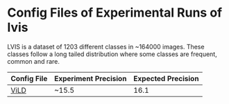 # Config Files of Experimental Runs of lvis

LVIS is a dataset of 1203 different classes in ~164000 images. These classes follow a long tailed
distribution where some classes are frequent, common and rare.

Config File              | Experiment Precision | Expected Precision
------------------------ | -------------------- | -----------------
[ViLD](vild/config.json) | ~15.5                | 16.1

